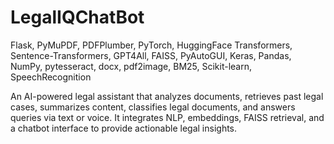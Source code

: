 # LegalIQChatBot

Flask, PyMuPDF, PDFPlumber, PyTorch, HuggingFace Transformers, Sentence-Transformers, GPT4All, FAISS, PyAutoGUI, Keras, Pandas, NumPy, pytesseract, docx, pdf2image, BM25, Scikit-learn, SpeechRecognition

An AI-powered legal assistant that analyzes documents, retrieves past legal cases, summarizes content, classifies legal documents, and answers queries via text or voice. It integrates NLP, embeddings, FAISS retrieval, and a chatbot interface to provide actionable legal insights.

